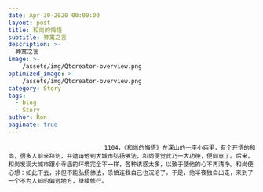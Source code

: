 ```yaml
---
date: Apr-30-2020 00:00:00
layout: post
title: 和尚的悔悟
subtitle: 神寓之言
description: >-
  神寓之言
image: >-
    /assets/img/Qtcreator-overview.png
optimized_image: >-
    /assets/img/Qtcreator-overview.png
category: Story
tags:
  - blog
  - Story
author: Ron
paginate: true
---
```


							　　1104，《和尚的悔悟》在深山的一座小庙里，有个开悟的和尚，很多人前来拜访，并邀请他到大城市弘扬佛法，和尚便觉此乃一大功德，便同意了。后来，和尚发现大城市跟小寺庙的环境完全不一样，各种诱惑太多，以致于使他的心不再清净。和尚便心想：如此下去，非但不能弘扬佛法，恐怕连我自己也沉沦了。于是，他半夜独自出走，来到了一个不为人知的偏远地方，继续修行。
							
							
						